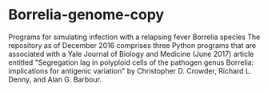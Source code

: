 # Borrelia-genome-copy
Programs for simulating infection with a relapsing fever Borrelia species
The repository as of December 2016 comprises three Python programs that are associated with a Yale Journal of Biology and Medicine (June 2017) article entitled "Segregation lag in polyploid cells of the pathogen genus Borrelia: implications for antigenic variation" by Christopher D. Crowder, Richard L. Denny, and Alan G. Barbour.
